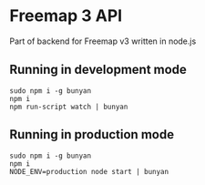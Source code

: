 # Freemap 3 API

Part of backend for Freemap v3 written in node.js

## Running in development mode

```
sudo npm i -g bunyan
npm i
npm run-script watch | bunyan
```

## Running in production mode

```
sudo npm i -g bunyan
npm i
NODE_ENV=production node start | bunyan
```
